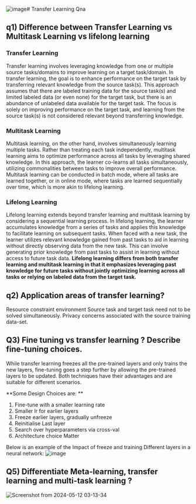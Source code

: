 ![image](https://github.com/vandit98/deep-learning-algorithm/assets/91458535/c014f7e1-021c-4ca3-b503-d8eebc3c70bb)# Transfer Learning Qna
## q1) Difference between Transfer Learning vs Multitask Learning vs lifelong learning

### Transfer Learning

Transfer learning involves leveraging knowledge from one or multiple source tasks/domains to improve learning on a target task/domain. In transfer learning, the goal is to enhance performance on the target task by transferring relevant knowledge from the source task(s). This approach assumes that there are labeled training data for the source task(s) and limited labeled data (or even none) for the target task, but there is an abundance of unlabeled data available for the target task. The focus is solely on improving performance on the target task, and learning from the source task(s) is not considered relevant beyond transferring knowledge.

### Multitask Learning

Multitask learning, on the other hand, involves simultaneously learning multiple tasks. Rather than treating each task independently, multitask learning aims to optimize performance across all tasks by leveraging shared knowledge. In this approach, the learner co-learns all tasks simultaneously, utilizing commonalities between tasks to improve overall performance. Multitask learning can be conducted in batch mode, where all tasks are learned together, or in online mode, where tasks are learned sequentially over time, which is more akin to lifelong learning.

### Lifelong Learning

Lifelong learning extends beyond transfer learning and multitask learning by considering a sequential learning process. In lifelong learning, the learner accumulates knowledge from a series of tasks and applies this knowledge to facilitate learning on subsequent tasks. When faced with a new task, the learner utilizes relevant knowledge gained from past tasks to aid in learning without directly observing data from the new task. This can involve generating prior knowledge from past tasks to assist in learning without access to future task data. **Lifelong learning differs from both transfer learning and multitask learning in that it emphasizes leveraging past knowledge for future tasks without jointly optimizing learning across all tasks or relying on labeled data from the target task.**


## q2) Application areas of transfer learning?
  Resource constraint environment
  Source task and target task need not to be solved simultaneously.
  Privacy concerns associated with the source training data-set.

## Q3) Fine tuning vs transfer learning ? Describe fine-tuning choices.

While transfer learning freezes all the pre-trained layers and only trains the new layers, fine-tuning goes a step further by allowing the pre-trained layers to be updated. Both techniques have their advantages and are suitable for different scenarios.

**Some Design Choices are:
**
1) Fine-tune with a smaller learning rate
2) Smaller lr for earlier layers
3) Freeze earlier layers, gradually unfreeze
4) Reinitialise Last layer
5) Search over hyperparameters via cross-val
6) Architecture choice Matter

Below is an example of the Impact of freeze and training Different layers in a neural network:
![image](https://github.com/vandit98/deep-learning-algorithm/assets/91458535/46ca9459-dfbc-4d5d-ac91-a28b5266d315)




## Q5) Differentiate Meta-learning, transfer learning and multi-task learning ?

![Screenshot from 2024-05-12 03-13-34](https://github.com/vandit98/deep-learning-algorithm/assets/91458535/f576ac32-d82e-4e0a-961a-aa1f85ae5919)

